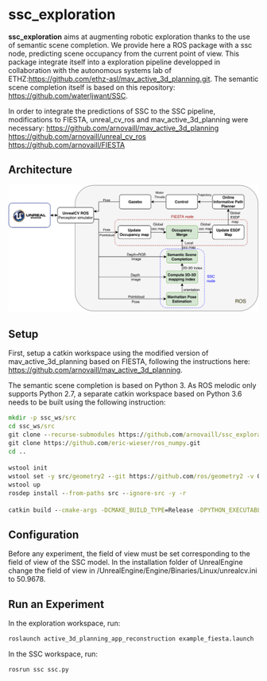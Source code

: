# ssc_exploration

**ssc_exploration** aims at augmenting robotic exploration thanks to the use of semantic scene completion. We provide here a ROS package with a ssc node, predicting scene occupancy from the current point of view. This package integrate itself into a exploration pipeline developped in collaboration with the autonomous systems lab of ETHZ:https://github.com/ethz-asl/mav_active_3d_planning.git. The semantic scene completion itself is based on this repository: https://github.com/waterljwant/SSC. 

In order to integrate the predictions of SSC to the SSC pipeline, modifications to FIESTA, unreal_cv_ros and mav_active_3d_planning were necessary:
https://github.com/arnovaill/mav_active_3d_planning
https://github.com/arnovaill/unreal_cv_ros
https://github.com/arnovaill/FIESTA

## Architecture

![image info](./images/general_architecture.png)

## Setup
First, setup a catkin workspace using the modified version of mav_active_3d_planning based on FIESTA, following the instructions here: https://github.com/arnovaill/mav_active_3d_planning. 

The semantic scene completion is based on Python 3. As ROS melodic only supports Python 2.7, a separate catkin workspace based on Python 3.6 needs to be built using the following instruction: 

```bat
mkdir -p ssc_ws/src
cd ssc_ws/src
git clone --recurse-submodules https://github.com/arnovaill/ssc_exploration.git
git clone https://github.com/eric-wieser/ros_numpy.git
cd ..

wstool init
wstool set -y src/geometry2 --git https://github.com/ros/geometry2 -v 0.6.5
wstool up
rosdep install --from-paths src --ignore-src -y -r

catkin build --cmake-args -DCMAKE_BUILD_TYPE=Release -DPYTHON_EXECUTABLE='/home/arno/anaconda3/envs/ssc/bin/python3.6' -DPYTHON_INCLUDE_DIR='/home/arno/anaconda3/envs/ssc/include/python3.6m' -DPYTHON_LIBRARY='/home/arno/anaconda3/envs/ssc/lib/libpython3.6m.so'


```

## Configuration
Before any experiment, the field of view must be set corresponding to the field of view of the SSC model. In the installation folder of UnrealEngine change the field of view in /UnrealEngine/Engine/Binaries/Linux/unrealcv.ini to 50.9678. 


## Run an Experiment
In the exploration workspace, run: 
```bat
roslaunch active_3d_planning_app_reconstruction example_fiesta.launch
```

In the SSC workspace, run: 

```bat
rosrun ssc ssc.py
```

